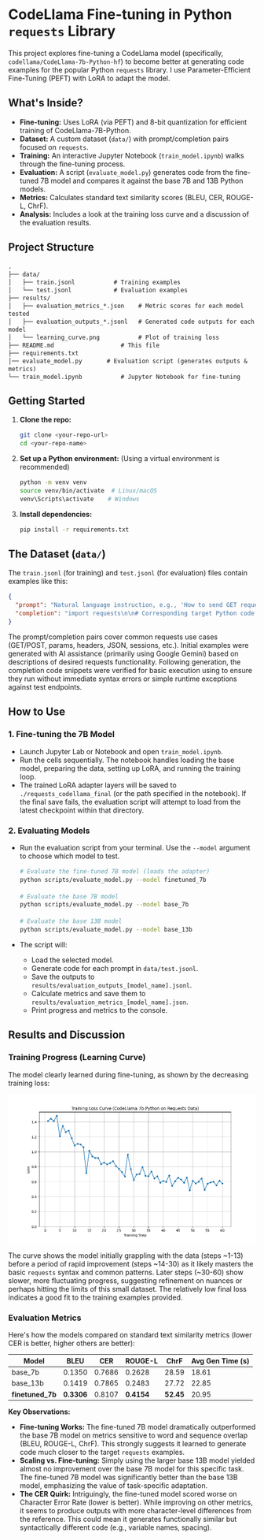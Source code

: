 # CodeLlama Fine-tuning in Python `requests` Library

This project explores fine-tuning a CodeLlama model (specifically, `codellama/CodeLlama-7b-Python-hf`) to become better at generating code examples for the popular Python `requests` library. I use Parameter-Efficient Fine-Tuning (PEFT) with LoRA to adapt the model.

## What's Inside?

*   **Fine-tuning:** Uses LoRA (via PEFT) and 8-bit quantization for efficient training of CodeLlama-7B-Python.
*   **Dataset:** A custom dataset (`data/`) with prompt/completion pairs focused on `requests`.
*   **Training:** An interactive Jupyter Notebook (`train_model.ipynb`) walks through the fine-tuning process.
*   **Evaluation:** A script (`evaluate_model.py`) generates code from the fine-tuned 7B model and compares it against the base 7B and 13B Python models.
*   **Metrics:** Calculates standard text similarity scores (BLEU, CER, ROUGE-L, ChrF).
*   **Analysis:** Includes a look at the training loss curve and a discussion of the evaluation results.

## Project Structure

```
.
├── data/
│   ├── train.jsonl           # Training examples
│   └── test.jsonl            # Evaluation examples
├── results/
│   ├── evaluation_metrics_*.json    # Metric scores for each model tested
│   ├── evaluation_outputs_*.jsonl   # Generated code outputs for each model
│   └── learning_curve.png           # Plot of training loss
├── README.md                   # This file
├── requirements.txt
│── evaluate_model.py       # Evaluation script (generates outputs & metrics)
└── train_model.ipynb           # Jupyter Notebook for fine-tuning
```

## Getting Started

1.  **Clone the repo:**
    ```bash
    git clone <your-repo-url>
    cd <your-repo-name>
    ```
2.  **Set up a Python environment:** (Using a virtual environment is recommended)
    ```bash
    python -m venv venv
    source venv/bin/activate  # Linux/macOS
    venv\Scripts\activate    # Windows
    ```
3.  **Install dependencies:**
    ```bash
    pip install -r requirements.txt
    ```

## The Dataset (`data/`)

The `train.jsonl` (for training) and `test.jsonl` (for evaluation) files contain examples like this:

```json
{
  "prompt": "Natural language instruction, e.g., 'How to send GET request with params?'",
  "completion": "import requests\n\n# Corresponding target Python code...\nresponse = requests.get(...)\nprint(...)"
}
```

The prompt/completion pairs cover common requests use cases (GET/POST, params, headers, JSON, sessions, etc.). Initial examples were generated with AI assistance (primarily using Google Gemini) based on descriptions of desired requests functionality. Following generation, the completion code snippets were verified for basic execution using to ensure they run without immediate syntax errors or simple runtime exceptions against test endpoints.

## How to Use

### 1. Fine-tuning the 7B Model

*   Launch Jupyter Lab or Notebook and open `train_model.ipynb`.
*   Run the cells sequentially. The notebook handles loading the base model, preparing the data, setting up LoRA, and running the training loop.
*   The trained LoRA adapter layers will be saved to `./requests_codellama_final` (or the path specified in the notebook). If the final save fails, the evaluation script will attempt to load from the latest checkpoint within that directory.

### 2. Evaluating Models

*   Run the evaluation script from your terminal. Use the `--model` argument to choose which model to test.

    ```bash
    # Evaluate the fine-tuned 7B model (loads the adapter)
    python scripts/evaluate_model.py --model finetuned_7b

    # Evaluate the base 7B model
    python scripts/evaluate_model.py --model base_7b

    # Evaluate the base 13B model
    python scripts/evaluate_model.py --model base_13b
    ```
*   The script will:
    *   Load the selected model.
    *   Generate code for each prompt in `data/test.jsonl`.
    *   Save the outputs to `results/evaluation_outputs_[model_name].jsonl`.
    *   Calculate metrics and save them to `results/evaluation_metrics_[model_name].json`.
    *   Print progress and metrics to the console.

## Results and Discussion

### Training Progress (Learning Curve)

The model clearly learned during fine-tuning, as shown by the decreasing training loss:

![Learning Curve](results/learning_curve.png)

The curve shows the model initially grappling with the data (steps ~1-13) before a period of rapid improvement (steps ~14-30) as it likely masters the basic `requests` syntax and common patterns. Later steps (~30-60) show slower, more fluctuating progress, suggesting refinement on nuances or perhaps hitting the limits of this small dataset. The relatively low final loss indicates a good fit to the training examples provided.

### Evaluation Metrics

Here's how the models compared on standard text similarity metrics (lower CER is better, higher others are better):

| Model         | BLEU    | CER     | ROUGE-L | ChrF    | Avg Gen Time (s) |
|---------------|---------|---------|---------|---------|-----------------|
| base_7b       | 0.1350  | 0.7686  | 0.2628  | 28.59   | 18.61           |
| base_13b      | 0.1419  | 0.7865  | 0.2483  | 27.72   | 22.85           |
| **finetuned_7b**| **0.3306**| 0.8107  | **0.4154**| **52.45** | 20.95           |

**Key Observations:**

*   **Fine-tuning Works:** The fine-tuned 7B model dramatically outperformed the base 7B model on metrics sensitive to word and sequence overlap (BLEU, ROUGE-L, ChrF). This strongly suggests it learned to generate code much closer to the target `requests` examples.
*   **Scaling vs. Fine-tuning:** Simply using the larger base 13B model yielded almost no improvement over the base 7B model for this specific task. The fine-tuned 7B model was significantly better than the base 13B model, emphasizing the value of task-specific adaptation.
*   **The CER Quirk:** Intriguingly, the fine-tuned model scored worse on Character Error Rate (lower is better). While improving on other metrics, it seems to produce outputs with more character-level differences from the reference. This could mean it generates functionally similar but syntactically different code (e.g., variable names, spacing).